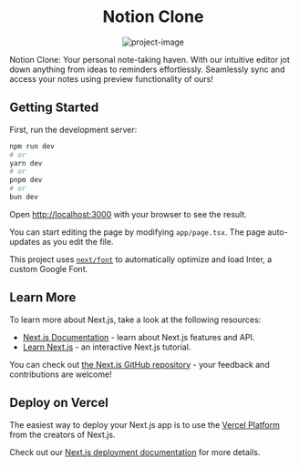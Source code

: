 <h1 align="center" id="title">Notion Clone</h1>

<p align="center"><img src="https://socialify.git.ci/M-A-N-I-K/notion-clone/image?font=Bitter&amp;forks=1&amp;language=1&amp;name=1&amp;owner=1&amp;pattern=Circuit%20Board&amp;stargazers=1&amp;theme=Dark" alt="project-image"></p>

<p id="description">Notion Clone: Your personal note-taking haven. With our intuitive editor jot down anything from ideas to reminders effortlessly. Seamlessly sync and access your notes using preview functionality of ours!</p>

## Getting Started

First, run the development server:

```bash
npm run dev
# or
yarn dev
# or
pnpm dev
# or
bun dev
```

Open [http://localhost:3000](http://localhost:3000) with your browser to see the result.

You can start editing the page by modifying `app/page.tsx`. The page auto-updates as you edit the file.

This project uses [`next/font`](https://nextjs.org/docs/basic-features/font-optimization) to automatically optimize and load Inter, a custom Google Font.

## Learn More

To learn more about Next.js, take a look at the following resources:

- [Next.js Documentation](https://nextjs.org/docs) - learn about Next.js features and API.
- [Learn Next.js](https://nextjs.org/learn) - an interactive Next.js tutorial.

You can check out [the Next.js GitHub repository](https://github.com/vercel/next.js/) - your feedback and contributions are welcome!

## Deploy on Vercel

The easiest way to deploy your Next.js app is to use the [Vercel Platform](https://vercel.com/new?utm_medium=default-template&filter=next.js&utm_source=create-next-app&utm_campaign=create-next-app-readme) from the creators of Next.js.

Check out our [Next.js deployment documentation](https://nextjs.org/docs/deployment) for more details.
